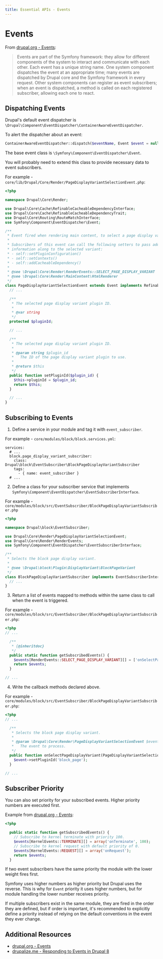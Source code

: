 ```yaml
---
title: Essential APIs - Events
---
```


# Events

From [drupal.org - Events](https://api.drupal.org/api/drupal/core!core.api.php/group/events/8.2.x):
> Events are part of the Symfony framework: they allow for different components of the system to interact and communicate with each other. Each event has a unique string name. One system component dispatches the event at an appropriate time; many events are dispatched by Drupal core and the Symfony framework in every request. Other system components can register as event subscribers; when an event is dispatched, a method is called on each registered subscriber, allowing each one to react.

## Dispatching Events

Drupal's default event dispatcher is `\Drupal\Component\EventDispatcher\ContainerAwareEventDispatcher`.

To alert the dispatcher about an event:
```php
ContainerAwareEventDispatcher::dispatch($eventName, Event $event = null);
```

The base event class is `\Symfony\Component\EventDispatcher\Event`.

You will probably need to extend this class to provide necessary data to event subscribers.

For example - `core/lib/Drupal/Core/Render/PageDisplayVariantSelectionEvent.php`:

```php
<?php

namespace Drupal\Core\Render;

use Drupal\Core\Cache\RefinableCacheableDependencyInterface;
use Drupal\Core\Cache\RefinableCacheableDependencyTrait;
use Drupal\Core\Routing\RouteMatchInterface;
use Symfony\Component\EventDispatcher\Event;

/**
 * Event fired when rendering main content, to select a page display variant.
 *
 * Subscribers of this event can call the following setters to pass additional
 * information along to the selected variant:
 * - self::setPluginConfiguration()
 * - self::setContexts()
 * - self::addCacheableDependency()
 *
 * @see \Drupal\Core\Render\RenderEvents::SELECT_PAGE_DISPLAY_VARIANT
 * @see \Drupal\Core\Render\MainContent\HtmlRenderer
 */
class PageDisplayVariantSelectionEvent extends Event implements RefinableCacheableDependencyInterface {
  // ...

  /**
   * The selected page display variant plugin ID.
   *
   * @var string
   */
  protected $pluginId;

  // ...

  /**
   * The selected page display variant plugin ID.
   *
   * @param string $plugin_id
   *   The ID of the page display variant plugin to use.
   *
   * @return $this
   */
  public function setPluginId($plugin_id) {
    $this->pluginId = $plugin_id;
    return $this;
  }

  // ...  
}  
```

## Subscribing to Events

1. Define a service in your module and tag it with `event_subscriber`.

For example - `core/modules/block/block.services.yml`:
```
services:
  # ...
  block.page_display_variant_subscriber:
    class: Drupal\block\EventSubscriber\BlockPageDisplayVariantSubscriber
    tags:
      - { name: event_subscriber }
  # ...
```

2. Define a class for your subscriber service that implements `Symfony\Component\EventDispatcher\EventSubscriberInterface`.

For example - `core/modules/block/src/EventSubscriber/BlockPageDisplayVariantSubscriber.php`
```php
<?php

namespace Drupal\block\EventSubscriber;

use Drupal\Core\Render\PageDisplayVariantSelectionEvent;
use Drupal\Core\Render\RenderEvents;
use Symfony\Component\EventDispatcher\EventSubscriberInterface;

/**
 * Selects the block page display variant.
 *
 * @see \Drupal\block\Plugin\DisplayVariant\BlockPageVariant
 */
class BlockPageDisplayVariantSubscriber implements EventSubscriberInterface {
  // ...
}
```

3. Return a list of events  mapped to methods within the same class to call when the event is triggered.

For example - `core/modules/block/src/EventSubscriber/BlockPageDisplayVariantSubscriber.php`:
```php
<?php
// ...

  /**
   * {@inheritdoc}
   */
  public static function getSubscribedEvents() {
    $events[RenderEvents::SELECT_PAGE_DISPLAY_VARIANT][] = ['onSelectPageDisplayVariant'];
    return $events;
  }

// ...
```

4. Write the callback methods declared above.

For example - `core/modules/block/src/EventSubscriber/BlockPageDisplayVariantSubscriber.php`:

```php
<?php
// ...

  /**
   * Selects the block page display variant.
   *
   * @param \Drupal\Core\Render\PageDisplayVariantSelectionEvent $event
   *   The event to process.
   */
  public function onSelectPageDisplayVariant(PageDisplayVariantSelectionEvent $event) {
    $event->setPluginId('block_page');
  }

// ...
```

## Subscriber Priority

You can also set priority for your subscribed events. Higher priority numbers are executed first.

Example from [drupal.org - Events](https://api.drupal.org/api/drupal/core!core.api.php/group/events/8.2.x):
```php
<?php

  public static function getSubscribedEvents() {
    // Subscribe to kernel terminate with priority 100.
    $events[KernelEvents::TERMINATE][] = array('onTerminate', 100);
    // Subscribe to kernel request with default priority of 0.
    $events[KernelEvents::REQUEST][] = array('onRequest');
    return $events;
  }
```

If two event subscribers have the same priority the module with the lower weight fires first.

Symfony uses higher numbers as higher priority but Drupal uses the reverse. This is why for `Event` priority it uses higher numbers, but for module handling the lower number receives priority.

If multiple subscribers exist in the same module, they are fired in the order they are defined, but if order is important, it's recommended to explicitly define a priority instead of relying on the default conventions in the event they ever change.

## Additional Resources
- [drupal.org - Events](https://api.drupal.org/api/drupal/core!core.api.php/group/events/8.2.x)
- [drupalize.me - Responding to Events in Drupal 8](https://drupalize.me/blog/201502/responding-events-drupal-8)


